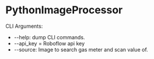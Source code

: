 # PythonImageProcessor

CLI Arguments: 
<ul>
<li>--help: dump CLI commands.</li>
<li>--api_key = Roboflow api key</li>
<li>--source: Image to search gas meter and scan value of.</li>
